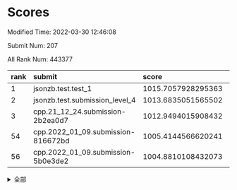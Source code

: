 # Scores

Modified Time: 2022-03-30 12:46:08

Submit Num: 207

All Rank Num: 443377

| rank |               submit               |       score        |       sigma        | pk_num |
| :--- | :--------------------------------- | :----------------- | :----------------- | :----- |
| 1    | jsonzb.test.test_1                 | 1015.7057928295363 | 0.8546888066411865 | 8567   |
| 2    | jsonzb.test.submission_level_4     | 1013.6835051565502 | 0.8326707377774887 | 8568   |
| 3    | cpp.21_12_24.submission-2b2ea0d7   | 1012.9494015908432 | 0.7942141088521103 | 8566   |
| 54   | cpp.2022_01_09.submission-816672bd | 1005.4144566620241 | 0.7253047654277625 | 8571   |
| 56   | cpp.2022_01_09.submission-5b0e3de2 | 1004.8810108432073 | 0.7173361303264876 | 8571   |


<details>
<summary>全部</summary>

| rank |                 submit                 |       score        |       sigma        | pk_num |
| :--- | :------------------------------------- | :----------------- | :----------------- | :----- |
| 1    | jsonzb.test.test_1                     | 1015.7057928295363 | 0.8546888066411865 | 8567   |
| 2    | jsonzb.test.submission_level_4         | 1013.6835051565502 | 0.8326707377774887 | 8568   |
| 3    | cpp.21_12_24.submission-2b2ea0d7       | 1012.9494015908432 | 0.7942141088521103 | 8566   |
| 4    | gobigger.level_3.submission_level_3_41 | 1011.1166729079629 | 0.768813937159738  | 8566   |
| 5    | gobigger.level_3.submission_level_3_5  | 1011.0798493301576 | 0.7674288961231432 | 8566   |
| 6    | gobigger.level_3.submission_level_3_26 | 1010.8296395316207 | 0.7713933547211339 | 8569   |
| 7    | gobigger.level_3.submission_level_3_47 | 1010.8283986738915 | 0.7506314621104305 | 8571   |
| 8    | gobigger.level_3.submission_level_3_32 | 1010.7316524208602 | 0.7627197733829292 | 8572   |
| 9    | gobigger.level_3.submission_level_3_13 | 1010.6902361649381 | 0.7721336946316902 | 8569   |
| 10   | gobigger.level_3.submission_level_3_4  | 1010.6343962853854 | 0.7710345997590399 | 8571   |
| 11   | gobigger.level_3.submission_level_3_25 | 1010.6105666738703 | 0.772683930645251  | 8565   |
| 12   | gobigger.level_3.submission_level_3_22 | 1010.5479543523952 | 0.7693454459677007 | 8566   |
| 13   | gobigger.level_3.submission_level_3_33 | 1010.4292472660698 | 0.760043236909726  | 8569   |
| 14   | gobigger.level_3.submission_level_3_43 | 1010.4230438242199 | 0.7468033168565149 | 8569   |
| 15   | gobigger.level_3.submission_level_3_15 | 1010.3915525776778 | 0.7528141244719869 | 8569   |
| 16   | gobigger.level_3.submission_level_3_39 | 1010.3842932940332 | 0.7511429739417619 | 8564   |
| 17   | gobigger.level_3.submission_level_3_17 | 1010.3567566323418 | 0.7563982459167174 | 8568   |
| 18   | gobigger.level_3.submission_level_3_46 | 1010.3287187976994 | 0.7587907953267612 | 8568   |
| 19   | gobigger.level_3.submission_level_3_37 | 1010.3097812403051 | 0.7393552743154501 | 8566   |
| 20   | gobigger.level_3.submission_level_3_0  | 1010.2684832769888 | 0.7938774979401082 | 8566   |
| 21   | gobigger.level_3.submission_level_3_2  | 1010.2367671814967 | 0.7835790890134932 | 8566   |
| 22   | gobigger.level_3.submission_level_3_11 | 1010.1015467895256 | 0.7561556295765329 | 8567   |
| 23   | gobigger.level_3.submission_level_3_18 | 1010.0664934246286 | 0.7427885041900956 | 8571   |
| 24   | gobigger.level_3.submission_level_3_35 | 1010.0618409039281 | 0.7517022970546754 | 8566   |
| 25   | gobigger.level_3.submission_level_3_31 | 1009.8955235734652 | 0.7493984269561916 | 8567   |
| 26   | gobigger.level_3.submission_level_3_38 | 1009.8454259307688 | 0.7604667766987212 | 8566   |
| 27   | gobigger.level_3.submission_level_3_8  | 1009.8256745689424 | 0.7569253052272351 | 8567   |
| 28   | gobigger.level_3.submission_level_3_24 | 1009.7759139345629 | 0.7432893664176019 | 8563   |
| 29   | gobigger.level_3.submission_level_3_40 | 1009.5540513656207 | 0.7676966179097305 | 8568   |
| 30   | gobigger.level_3.submission_level_3_28 | 1009.5194981799301 | 0.7599701153008506 | 8565   |
| 31   | gobigger.level_3.submission_level_3_1  | 1009.5156920484859 | 0.7519862487586942 | 8567   |
| 32   | gobigger.level_3.submission_level_3_7  | 1009.4965378773239 | 0.7482501597937199 | 8569   |
| 33   | gobigger.level_3.submission_level_3_42 | 1009.4906045199241 | 0.7701710472584544 | 8570   |
| 34   | gobigger.level_3.submission_level_3_19 | 1009.4702839392957 | 0.7381310802060034 | 8565   |
| 35   | gobigger.level_3.submission_level_3_45 | 1009.4194860701374 | 0.7768272165138492 | 8567   |
| 36   | gobigger.level_3.submission_level_3_6  | 1009.4069633377585 | 0.7488577737473864 | 8565   |
| 37   | gobigger.level_3.submission_level_3_49 | 1009.3444724979091 | 0.7476095232494842 | 8578   |
| 38   | gobigger.level_3.submission_level_3_21 | 1009.2571751601299 | 0.7447600489339622 | 8563   |
| 39   | gobigger.level_3.submission_level_3_34 | 1009.2033141704811 | 0.7508064346415767 | 8572   |
| 40   | gobigger.level_3.submission_level_3_14 | 1009.2006654076138 | 0.7550403992159445 | 8568   |
| 41   | gobigger.level_3.submission_level_3_10 | 1009.1899023512243 | 0.7474283083760476 | 8570   |
| 42   | gobigger.level_3.submission_level_3_29 | 1009.1739878657149 | 0.7438083960372007 | 8568   |
| 43   | gobigger.level_3.submission_level_3_27 | 1009.0765201233132 | 0.7355236507277109 | 8562   |
| 44   | gobigger.level_3.submission_level_3_48 | 1009.0355688369032 | 0.737036307193494  | 8568   |
| 45   | gobigger.level_3.submission_level_3_44 | 1008.9477620879327 | 0.7391264947570856 | 8568   |
| 46   | gobigger.level_3.submission_level_3_3  | 1008.9340020290592 | 0.7713823163958698 | 8567   |
| 47   | gobigger.level_3.submission_level_3_16 | 1008.9227033176439 | 0.754048538167924  | 8569   |
| 48   | gobigger.level_3.submission_level_3_12 | 1008.8060163827714 | 0.7402812842035821 | 8567   |
| 49   | gobigger.level_3.submission_level_3_20 | 1008.7905192026134 | 0.7363268233964916 | 8565   |
| 50   | gobigger.level_3.submission_level_3_30 | 1008.6986928654534 | 0.7265436896116693 | 8570   |
| 51   | gobigger.level_3.submission_level_3_9  | 1008.5685616804728 | 0.7519322287402964 | 8570   |
| 52   | gobigger.level_3.submission_level_3_36 | 1008.563596111756  | 0.7319072890062506 | 8564   |
| 53   | gobigger.level_3.submission_level_3_23 | 1008.2021838164202 | 0.7378658284709162 | 8568   |
| 54   | cpp.2022_01_09.submission-816672bd     | 1005.4144566620241 | 0.7253047654277625 | 8571   |
| 55   | gobigger.level_1.submission_level_1_20 | 1005.3803729593169 | 0.727237579136547  | 8568   |
| 56   | cpp.2022_01_09.submission-5b0e3de2     | 1004.8810108432073 | 0.7173361303264876 | 8571   |
| 57   | gobigger.level_1.submission_level_1_41 | 1004.4579205051868 | 0.7089271459579765 | 8567   |
| 58   | gobigger.level_1.submission_level_1_31 | 1004.3654312323716 | 0.7150516111772988 | 8570   |
| 59   | gobigger.level_1.submission_level_1_15 | 1004.3384205602364 | 0.7091374534255257 | 8563   |
| 60   | gobigger.level_1.submission_level_1_11 | 1004.2310764917257 | 0.7130025337581729 | 8566   |
| 61   | gobigger.level_1.submission_level_1_4  | 1004.230848532335  | 0.699974243492581  | 8564   |
| 62   | gobigger.level_1.submission_level_1_29 | 1004.1317050636525 | 0.7227771276265524 | 8567   |
| 63   | gobigger.level_1.submission_level_1_9  | 1004.071673826497  | 0.7186710238415904 | 8572   |
| 64   | gobigger.level_1.submission_level_1_37 | 1004.0608495484997 | 0.7142387706765965 | 8575   |
| 65   | gobigger.level_1.submission_level_1_7  | 1004.0335646262283 | 0.7180065491836511 | 8567   |
| 66   | gobigger.level_1.submission_level_1_1  | 1003.998100369711  | 0.7281847370600969 | 8569   |
| 67   | gobigger.level_1.submission_level_1_18 | 1003.9615168961528 | 0.716548351759654  | 8568   |
| 68   | gobigger.level_1.submission_level_1_8  | 1003.9341398609668 | 0.7344995874955532 | 8567   |
| 69   | gobigger.level_1.submission_level_1_48 | 1003.8194809129682 | 0.7190742456562625 | 8568   |
| 70   | gobigger.level_1.submission_level_1_27 | 1003.7083061442129 | 0.7255067916931576 | 8566   |
| 71   | gobigger.level_1.submission_level_1_10 | 1003.679782319543  | 0.7070168483004956 | 8567   |
| 72   | gobigger.level_1.submission_level_1_12 | 1003.632532661364  | 0.7067659426193046 | 8568   |
| 73   | gobigger.level_1.submission_level_1_23 | 1003.5194566732581 | 0.7223941453604473 | 8566   |
| 74   | gobigger.level_1.submission_level_1_39 | 1003.4670554649985 | 0.709619781152901  | 8570   |
| 75   | gobigger.level_1.submission_level_1_34 | 1003.4632393091648 | 0.719835358451137  | 8563   |
| 76   | gobigger.level_1.submission_level_1_26 | 1003.4283024928732 | 0.7143781106710263 | 8566   |
| 77   | gobigger.level_1.submission_level_1_38 | 1003.4096361528433 | 0.7121619095161831 | 8568   |
| 78   | gobigger.level_1.submission_level_1_5  | 1003.3568451372827 | 0.7210478069594283 | 8570   |
| 79   | gobigger.level_1.submission_level_1_0  | 1003.3517213210027 | 0.721245925724275  | 8567   |
| 80   | gobigger.level_1.submission_level_1_14 | 1003.3117595893813 | 0.7155824519923845 | 8567   |
| 81   | gobigger.level_1.submission_level_1_2  | 1003.3073837178059 | 0.7144642791652642 | 8570   |
| 82   | gobigger.level_1.submission_level_1_46 | 1003.2700752057789 | 0.7250457792831516 | 8568   |
| 83   | gobigger.level_1.submission_level_1_16 | 1003.2305448001281 | 0.712990233345398  | 8569   |
| 84   | gobigger.level_1.submission_level_1_24 | 1003.1868298680581 | 0.7002226884864368 | 8573   |
| 85   | gobigger.level_1.submission_level_1_44 | 1003.1774720868623 | 0.7169842148819751 | 8568   |
| 86   | gobigger.level_1.submission_level_1_17 | 1003.1671011188236 | 0.7049689964688285 | 8569   |
| 87   | gobigger.level_1.submission_level_1_33 | 1003.127989605777  | 0.7122718855640708 | 8572   |
| 88   | gobigger.level_1.submission_level_1_40 | 1003.1251318686037 | 0.7155940293520177 | 8569   |
| 89   | gobigger.level_1.submission_level_1_49 | 1003.0025674031406 | 0.7114980681419253 | 8570   |
| 90   | gobigger.level_1.submission_level_1_22 | 1002.9908693952585 | 0.7159541554047573 | 8564   |
| 91   | gobigger.level_1.submission_level_1_3  | 1002.9775832946045 | 0.7050509233250493 | 8568   |
| 92   | gobigger.level_1.submission_level_1_42 | 1002.8834521174366 | 0.7083215577510803 | 8565   |
| 93   | gobigger.level_1.submission_level_1_43 | 1002.849254967757  | 0.7160280424611167 | 8569   |
| 94   | gobigger.level_1.submission_level_1_19 | 1002.7173200048285 | 0.7112011690900433 | 8564   |
| 95   | gobigger.level_1.submission_level_1_28 | 1002.6943730891225 | 0.7100218852284915 | 8566   |
| 96   | gobigger.level_1.submission_level_1_13 | 1002.6597199798543 | 0.7199804329498016 | 8571   |
| 97   | gobigger.level_1.submission_level_1_21 | 1002.6505561225039 | 0.7178284552006057 | 8567   |
| 98   | gobigger.level_1.submission_level_1_6  | 1002.6020766362683 | 0.7110316979693112 | 8565   |
| 99   | gobigger.level_1.submission_level_1_36 | 1002.4551151469633 | 0.7231154738968497 | 8566   |
| 100  | gobigger.level_1.submission_level_1_30 | 1002.384629484475  | 0.7158620682540564 | 8568   |
| 101  | gobigger.level_1.submission_level_1_25 | 1002.2317655594301 | 0.7224570876765463 | 8567   |
| 102  | gobigger.level_1.submission_level_1_45 | 1002.2208110787881 | 0.7140253381993558 | 8566   |
| 103  | gobigger.level_1.submission_level_1_32 | 1002.1865877069406 | 0.7129752642496303 | 8563   |
| 104  | gobigger.level_1.submission_level_1_47 | 1002.0674259709949 | 0.7098089968646557 | 8565   |
| 105  | gobigger.level_1.submission_level_1_35 | 1001.6220888842964 | 0.7109173179398767 | 8567   |
| 106  | gobigger.random.submission_random_44   | 997.2710146723663  | 0.7109514976021005 | 8570   |
| 107  | gobigger.random.submission_random_12   | 997.2346683555271  | 0.70406129149734   | 8569   |
| 108  | gobigger.random.submission_random_21   | 996.9159955225649  | 0.716185091143844  | 8565   |
| 109  | gobigger.random.submission_random_39   | 996.8844410839134  | 0.7162896066772043 | 8565   |
| 110  | gobigger.random.submission_random_17   | 996.7290488187318  | 0.7110534090006464 | 8567   |
| 111  | gobigger.random.submission_random_18   | 996.7026461196565  | 0.7066924622402526 | 8562   |
| 112  | gobigger.random.submission_random_30   | 996.6043934985042  | 0.7148849116172901 | 8567   |
| 113  | gobigger.random.submission_random_15   | 996.5791772187358  | 0.7046890569458141 | 8574   |
| 114  | gobigger.random.submission_random_29   | 996.4506106197894  | 0.6950981197315219 | 8566   |
| 115  | gobigger.random.submission_random_49   | 996.3641465730603  | 0.707603229430837  | 8567   |
| 116  | gobigger.random.submission_random_37   | 996.2797969287468  | 0.6958889341243346 | 8563   |
| 117  | gobigger.random.submission_random_7    | 996.1827323075479  | 0.7128575283542558 | 8570   |
| 118  | gobigger.random.submission_random_23   | 996.175240821738   | 0.7132567563385251 | 8565   |
| 119  | gobigger.random.submission_random_27   | 996.1581236239196  | 0.7145180691849532 | 8565   |
| 120  | gobigger.random.submission_random_1    | 996.101896002064   | 0.7134414529554203 | 8568   |
| 121  | gobigger.random.submission_random_31   | 996.0339354555948  | 0.7080630658591397 | 8568   |
| 122  | gobigger.random.submission_random_14   | 996.0278530671637  | 0.7148156382489104 | 8566   |
| 123  | gobigger.random.submission_random_35   | 996.0265052711628  | 0.7273310093395128 | 8565   |
| 124  | gobigger.random.submission_random_36   | 996.0112611386973  | 0.7104993433368011 | 8568   |
| 125  | gobigger.random.submission_random_41   | 996.0066445956164  | 0.7055145522682532 | 8568   |
| 126  | gobigger.random.submission_random_6    | 996.0048526795105  | 0.716527908191601  | 8568   |
| 127  | gobigger.random.submission_random_26   | 995.9715323565663  | 0.7167028721739004 | 8566   |
| 128  | gobigger.random.submission_random_25   | 995.9543328458188  | 0.7156315191395582 | 8567   |
| 129  | gobigger.random.submission_random_8    | 995.9214703084529  | 0.7149366926462274 | 8563   |
| 130  | gobigger.random.submission_random_34   | 995.8943570291307  | 0.7227111749885681 | 8566   |
| 131  | gobigger.random.submission_random_2    | 995.852160682786   | 0.7126312555002935 | 8571   |
| 132  | gobigger.random.submission_random_22   | 995.793754768742   | 0.7183898283408382 | 8566   |
| 133  | gobigger.random.submission_random_47   | 995.7530289428959  | 0.7183872644476765 | 8573   |
| 134  | gobigger.random.submission_random_16   | 995.7442610974018  | 0.701264795975523  | 8565   |
| 135  | gobigger.random.submission_random_4    | 995.7395725272323  | 0.7285285663699907 | 8566   |
| 136  | gobigger.random.submission_random_20   | 995.6603511199796  | 0.7125890929485926 | 8568   |
| 137  | gobigger.random.submission_random_38   | 995.6572634800115  | 0.7224276377524753 | 8568   |
| 138  | gobigger.random.submission_random_32   | 995.6565609919728  | 0.7034018836348259 | 8568   |
| 139  | gobigger.random.submission_random_0    | 995.6546343655754  | 0.7047579661101753 | 8569   |
| 140  | gobigger.random.submission_random_33   | 995.5673722806887  | 0.7096756569737659 | 8569   |
| 141  | gobigger.random.submission_random_45   | 995.5457855408574  | 0.7077217315436026 | 8568   |
| 142  | gobigger.random.submission_random_9    | 995.5356006024648  | 0.7181462426332164 | 8572   |
| 143  | gobigger.random.submission_random_19   | 995.5259716065445  | 0.7045673909262137 | 8573   |
| 144  | gobigger.random.submission_random_43   | 995.4939253700381  | 0.7116124986693118 | 8563   |
| 145  | gobigger.random.submission_random_40   | 995.4284666888014  | 0.7058168372719711 | 8566   |
| 146  | gobigger.random.submission_random_5    | 995.3788861526415  | 0.7103563347113819 | 8567   |
| 147  | gobigger.random.submission_random_24   | 995.3411802411039  | 0.7147727107803256 | 8569   |
| 148  | gobigger.random.submission_random_46   | 995.2703192989189  | 0.7110518002889415 | 8568   |
| 149  | gobigger.random.submission_random_10   | 995.2670209551937  | 0.7160630866425031 | 8568   |
| 150  | gobigger.random.submission_random_42   | 995.2407397233715  | 0.7137236654422549 | 8570   |
| 151  | gobigger.random.submission_random_11   | 995.1337090334121  | 0.7075897399257    | 8569   |
| 152  | gobigger.random.submission_random_3    | 995.0865462098128  | 0.7127853220124508 | 8567   |
| 153  | gobigger.random.submission_random_48   | 994.8280378159471  | 0.7208160020316947 | 8569   |
| 154  | gobigger.random.submission_random_13   | 994.8018068951485  | 0.7109923975783884 | 8565   |
| 155  | gobigger.level_2.submission_level_2_46 | 994.3076589499119  | 0.7204030876309051 | 8572   |
| 156  | gobigger.level_2.submission_level_2_42 | 994.3035696519744  | 0.725766518099456  | 8566   |
| 157  | gobigger.level_2.submission_level_2_13 | 994.2108718280264  | 0.7342380207823109 | 8570   |
| 158  | gobigger.level_2.submission_level_2_1  | 994.193525988954   | 0.7386861408622692 | 8572   |
| 159  | gobigger.random.submission_random_28   | 993.9638353304247  | 0.7061466538064092 | 8564   |
| 160  | gobigger.level_2.submission_level_2_41 | 993.5547570765857  | 0.7392216032543293 | 8572   |
| 161  | gobigger.level_2.submission_level_2_48 | 993.5238081930672  | 0.7237078147660106 | 8573   |
| 162  | gobigger.level_2.submission_level_2_47 | 993.3651120407461  | 0.7419610106789072 | 8569   |
| 163  | gobigger.level_2.submission_level_2_19 | 993.3020794964302  | 0.7366689565124466 | 8566   |
| 164  | gobigger.level_2.submission_level_2_28 | 993.1451673516149  | 0.7357005224629509 | 8568   |
| 165  | gobigger.level_2.submission_level_2_33 | 992.9470531716737  | 0.7343476909979382 | 8570   |
| 166  | gobigger.level_2.submission_level_2_32 | 992.82914836993    | 0.7281885408521864 | 8568   |
| 167  | gobigger.level_2.submission_level_2_8  | 992.8275737525784  | 0.7321943148462162 | 8573   |
| 168  | gobigger.level_2.submission_level_2_7  | 992.8129857018449  | 0.7298204056772258 | 8563   |
| 169  | gobigger.level_2.submission_level_2_30 | 992.7328527852277  | 0.7505887001119628 | 8571   |
| 170  | gobigger.level_2.submission_level_2_20 | 992.7297185665496  | 0.7442374806422519 | 8571   |
| 171  | gobigger.level_2.submission_level_2_9  | 992.7206153724632  | 0.7397433023127465 | 8562   |
| 172  | gobigger.level_2.submission_level_2_39 | 992.6631494070514  | 0.7312474102339263 | 8566   |
| 173  | gobigger.level_2.submission_level_2_45 | 992.6415138898119  | 0.7512428348238641 | 8565   |
| 174  | gobigger.level_2.submission_level_2_24 | 992.6388600805111  | 0.7416036031346404 | 8567   |
| 175  | gobigger.level_2.submission_level_2_44 | 992.5494614354992  | 0.7365865358432988 | 8568   |
| 176  | gobigger.level_2.submission_level_2_36 | 992.4981705345116  | 0.7432930578428831 | 8564   |
| 177  | gobigger.level_2.submission_level_2_23 | 992.3917919529082  | 0.7439066571005932 | 8570   |
| 178  | gobigger.level_2.submission_level_2_12 | 992.3873533217809  | 0.7310360010006038 | 8567   |
| 179  | gobigger.level_2.submission_level_2_6  | 992.3756439241215  | 0.7487124104293373 | 8570   |
| 180  | gobigger.level_2.submission_level_2_34 | 992.3108861075843  | 0.7365684440905117 | 8567   |
| 181  | gobigger.level_2.submission_level_2_49 | 992.2698844870719  | 0.7464906492745275 | 8569   |
| 182  | gobigger.level_2.submission_level_2_43 | 992.2204848561439  | 0.724340259531488  | 8572   |
| 183  | gobigger.level_2.submission_level_2_22 | 992.2102064165374  | 0.7480693960357625 | 8565   |
| 184  | gobigger.level_2.submission_level_2_27 | 992.1746059810007  | 0.7502345638129488 | 8569   |
| 185  | gobigger.level_2.submission_level_2_26 | 992.1467779981635  | 0.7400055193518829 | 8567   |
| 186  | gobigger.level_2.submission_level_2_5  | 992.1146813921251  | 0.7305844706621266 | 8567   |
| 187  | gobigger.level_2.submission_level_2_38 | 992.0597625304164  | 0.7636201364129216 | 8566   |
| 188  | gobigger.level_2.submission_level_2_18 | 992.0073985733052  | 0.739230691708749  | 8573   |
| 189  | gobigger.level_2.submission_level_2_29 | 992.0021475111128  | 0.7529245477244203 | 8567   |
| 190  | gobigger.level_2.submission_level_2_25 | 991.9884616319763  | 0.7502180741482356 | 8570   |
| 191  | gobigger.level_2.submission_level_2_15 | 991.9693058764569  | 0.7394824539914826 | 8569   |
| 192  | gobigger.level_2.submission_level_2_0  | 991.9290401135015  | 0.75666585159744   | 8563   |
| 193  | gobigger.level_2.submission_level_2_17 | 991.9287923518984  | 0.7355121944446359 | 8569   |
| 194  | gobigger.level_2.submission_level_2_4  | 991.8959387626523  | 0.7479149071114154 | 8563   |
| 195  | gobigger.level_2.submission_level_2_11 | 991.8880286695037  | 0.7577097215682234 | 8565   |
| 196  | gobigger.level_2.submission_level_2_2  | 991.7574538045919  | 0.7424433146580455 | 8569   |
| 197  | gobigger.level_2.submission_level_2_3  | 991.7446251975625  | 0.7570209588274126 | 8567   |
| 198  | gobigger.level_2.submission_level_2_37 | 991.7099573182851  | 0.7706531022996885 | 8569   |
| 199  | gobigger.level_2.submission_level_2_35 | 991.5712101759643  | 0.7255823443421051 | 8570   |
| 200  | gobigger.level_2.submission_level_2_10 | 991.5125692763195  | 0.7406064281100065 | 8568   |
| 201  | gobigger.level_2.submission_level_2_16 | 991.4104092946255  | 0.7572067657123719 | 8570   |
| 202  | gobigger.level_2.submission_level_2_21 | 991.3577300724331  | 0.7312234337885406 | 8564   |
| 203  | gobigger.level_2.submission_level_2_31 | 991.2967296499909  | 0.7563189416278124 | 8565   |
| 204  | gobigger.level_2.submission_level_2_40 | 991.2312565083732  | 0.7700962146234489 | 8569   |
| 205  | gobigger.level_2.submission_level_2_14 | 990.5101095893062  | 0.7653851596560477 | 8570   |
| 206  | gobigger.none.submission_none_0        | 976.8226630532381  | 1.358409248777085  | 8568   |
| 207  | gobigger.none.submission_none_1        | 975.3181350394638  | 1.5409045612641274 | 8568   |

</details>